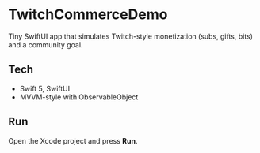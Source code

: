 # TwitchCommerceDemo
Tiny SwiftUI app that simulates Twitch-style monetization (subs, gifts, bits) and a community goal.

## Tech
- Swift 5, SwiftUI
- MVVM-style with ObservableObject

## Run
Open the Xcode project and press **Run**.
